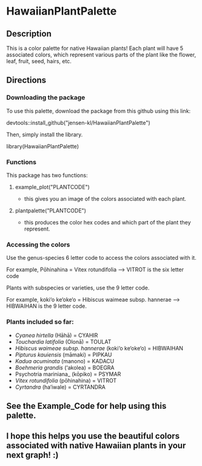 # HawaiianPlantPalette
## Description

This is a color palette for native Hawaiian plants! Each plant will have 5 associated colors, which represent various parts of the plant like the flower, leaf, fruit, seed, hairs, etc. 

## Directions
### Downloading the package
To use this palette, download the package from this github using this link:

devtools::install_github("jensen-kl/HawaiianPlantPalette")

Then, simply install the library.

library(HawaiianPlantPalette)

### Functions

This package has two functions:
1. example_plot("PLANTCODE")
   - this gives you an image of the colors associated with each plant.
  
2. plantpalette("PLANTCODE")
   - this produces the color hex codes and which part of the plant they represent.
  
### Accessing the colors

Use the genus-species 6 letter code to access the colors associated with it.

For example, Pōhinahina = Vitex rotundifolia --> VITROT is the six letter code

Plants with subspecies or varieties, use the 9 letter code.

For example, koki‘o ke‘oke‘o = Hibiscus waimeae subsp. hannerae --> HIBWAIHAN is the 9 letter code. 

### Plants included so far: 
* _Cyanea hirtella_ (Hāhā) = CYAHIR
*  _Touchardia latifolia_ (Olonā) = TOULAT
*  _Hibiscus waimeae subsp. hannerae_ (koki‘o ke‘oke‘o) = HIBWAIHAN
*  _Pipturus kauiensis_ (māmaki) = PIPKAU
*  _Kadua acuminata_ (manono) = KADACU
*  _Boehmeria grandis_ (‘akolea) = BOEGRA
*  Psychotria mariniana_ (kōpiko) = PSYMAR
*  _Vitex rotundifolia_ (pōhinahina) = VITROT
*  _Cyrtandra_ (ha‘iwale) = CYRTANDRA

## See the Example_Code for help using this palette. 

## I hope this helps you use the beautiful colors associated with native Hawaiian plants in your next graph! :)
